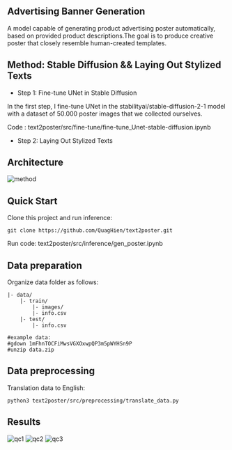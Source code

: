 ##  Advertising Banner Generation
A model capable of generating product advertising poster automatically, based on provided product descriptions.The goal is to produce creative poster that closely resemble human-created templates.

## Method: Stable Diffusion && Laying Out Stylized Texts
*   Step 1: Fine-tune UNet in Stable Diffusion

  In the first step, I fine-tune UNet in the stabilityai/stable-diffusion-2-1 model with a dataset of 50.000 poster images that we collected ourselves.

  Code : text2poster/src/fine-tune/fine-tune_Unet-stable-diffusion.ipynb
*   Step 2: Laying Out Stylized Texts

## Architecture
<img src="https://github.com/QuagHien/text2poster/blob/master/images/architecture.png" alt="method" />

## Quick Start
Clone this project and run inference:
```
git clone https://github.com/QuagHien/text2poster.git
```

Run code: text2poster/src/inference/gen_poster.ipynb

## Data preparation
Organize data folder as follows:
  ```
  |- data/
      |- train/
          |- images/
          |- info.csv
      |- test/
          |- info.csv

#example data:
#gdown 1mFhnTOCFiMwsVGXOxwpQP3m5pWYHSn9P
#unzip data.zip
  ```
## Data preprocessing
Translation data to English:
```
python3 text2poster/src/preprocessing/translate_data.py
```

## Results
<img src="https://github.com/QuagHien/text2poster/blob/master/images/qc1.jpg" alt="qc1" />
<img src="https://github.com/QuagHien/text2poster/blob/master/images/qc2.jpg" alt="qc2" />
<img src="https://github.com/QuagHien/text2poster/blob/master/images/qc3.jpg" alt="qc3" />

